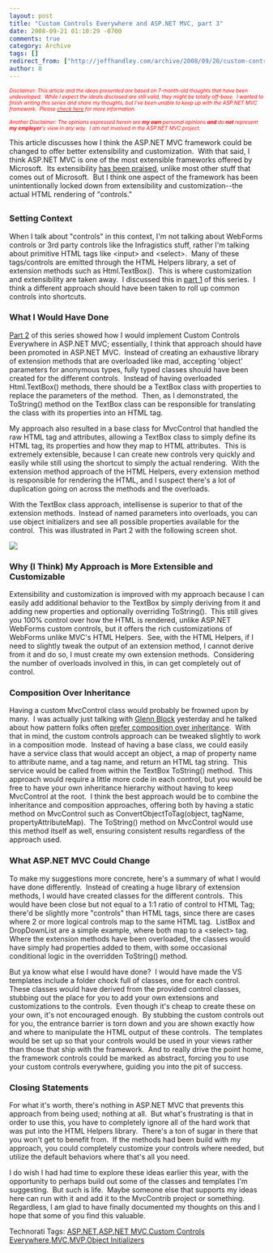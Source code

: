 ```yaml
---
layout: post
title: "Custom Controls Everywhere and ASP.NET MVC, part 3"
date: 2008-09-21 01:10:29 -0700
comments: true
category: Archive
tags: []
redirect_from: ["http://jeffhandley.com/archive/2008/09/20/custom-controls-everywhere-and-asp.net-mvc-part-3"]
author: 0
---
```

<!-- more -->
<p><em><font color="#ff0000" size="1">Disclaimer: This article and the ideas presented are based on 7-month-old thoughts that have been undeveloped.  While I expect the ideals disclosed are still valid, they might be totally off-base.  I wanted to finish writing this series and share my thoughts, but I've been unable to keep up with the ASP.NET MVC framework.  Please </font><a href="http://blog.jeffhandley.com/archive/2008/09/07/custom-controls-everywhere-and-asp.net-mvc-incomplete.aspx" target="_blank"><font color="#ff0000" size="1">check here</font></a><font color="#ff0000" size="1"> for more information.</font></em></p>  <p><em><font color="#ff0000" size="1">Another Disclaimer: The opinions expressed herein are <b>my</b> <b>own</b> personal opinions <b>and</b> do <b>not</b> represent <b>my</b> <b>employer</b>'s view in any way.  I am not involved in the ASP.NET MVC project.</font></em></p>  <p>This article discusses how I think the ASP.NET MVC framework could be changed to offer better extensibility and customization.  With that said, I think ASP.NET MVC is one of the most extensible frameworks offered by Microsoft.  Its extensibility <a href="http://jeffreypalermo.com/blog/mvccontrib-now-with-subcontroller-support/" target="_blank">has been praised</a>, unlike most other stuff that comes out of Microsoft.  But I think one aspect of the framework has been unintentionally locked down from extensibility and customization--the actual HTML rendering of "controls."</p>  <h2></h2>  <h3>Setting Context</h3>  <p>When I talk about "controls" in this context, I'm not talking about WebForms controls or 3rd party controls like the Infragistics stuff, rather I'm talking about primitive HTML tags like &lt;input&gt; and &lt;select&gt;.  Many of these tags/controls are emitted through the HTML Helpers library, a set of extension methods such as Html.TextBox().  This is where customization and extensibility are taken away.  I discussed this in <a href="http://blog.jeffhandley.com/archive/2008/02/24/custom-controls-everywhere-and-asp.net-mvc-part-1.aspx" target="_blank">part 1</a> of this series.  I think a different approach should have been taken to roll up common controls into shortcuts.</p>  <h3>What I Would Have Done</h3>  <p><a href="http://blog.jeffhandley.com/archive/2008/03/08/custom-controls-everywhere-and-asp.net-mvc-part-2.aspx" target="_blank">Part 2</a> of this series showed how I would implement Custom Controls Everywhere in ASP.NET MVC; essentially, I think that approach should have been promoted in ASP.NET MVC.  Instead of creating an exhaustive library of extension methods that are overloaded like mad, accepting 'object' parameters for anonymous types, fully typed classes should have been created for the different controls.  Instead of having overloaded Html.TextBox() methods, there should be a TextBox class with properties to replace the parameters of the method.  Then, as I demonstrated, the ToString() method on the TextBox class can be responsible for translating the class with its properties into an HTML tag.</p>  <p>My approach also resulted in a base class for MvcControl that handled the raw HTML tag and attributes, allowing a TextBox class to simply define its HTML tag, its properties and how they map to HTML attributes.  This is extremely extensible, because I can create new controls very quickly and easily while still using the shortcut to simply the actual rendering.  With the extension method approach of the HTML Helpers, every extension method is responsible for rendering the HTML, and I suspect there's a lot of duplication going on across the methods and the overloads.</p>  <p>With the TextBox class approach, intellisense is superior to that of the extension methods.  Instead of named parameters into overloads, you can use object initializers and see all possible properties available for the control.  This was illustrated in Part 2 with the following screen shot.</p>  <p><img src="http://blog.jeffhandley.com/Images/PostImages/CustomControlsEverywhereandA.NETMVCpart2_BBEB/image_3.png" /> </p>  <h3>Why (I Think) My Approach is More Extensible and Customizable</h3>  <p>Extensibility and customization is improved with my approach because I can easily add additional behavior to the TextBox by simply deriving from it and adding new properties and optionally overriding ToString().  This still gives you 100% control over how the HTML is rendered, unlike ASP.NET WebForms custom controls, but it offers the rich customizations of WebForms unlike MVC's HTML Helpers.  See, with the HTML Helpers, if I need to slightly tweak the output of an extension method, I cannot derive from it and do so, I must create my own extension methods.  Considering the number of overloads involved in this, in can get completely out of control.</p>  <h3>Composition Over Inheritance</h3>  <p>Having a custom MvcControl class would probably be frowned upon by many.  I was actually just talking with <a href="http://blogs.msdn.com/gblock/" target="_blank">Glenn Block</a> yesterday and he talked about how pattern folks often <a href="http://haacked.com/archive/2007/12/11/favor-composition-over-inheritance-and-other-pithy-catch-phrases.aspx" target="_blank">prefer composition over inheritance</a>.  With that in mind, the custom controls approach can be tweaked slightly to work in a composition mode.  Instead of having a base class, we could easily have a service class that would accept an object, a map of property name to attribute name, and a tag name, and return an HTML tag string.  This service would be called from within the TextBox ToString() method.  This approach would require a little more code in each control, but you would be free to have your own inheritance hierarchy without having to keep MvcControl at the root.  I think the best approach would be to combine the inheritance and composition approaches, offering both by having a static method on MvcControl such as ConvertObjectToTag(object, tagName, propertyAttributeMap).  The ToString() method on MvcControl would use this method itself as well, ensuring consistent results regardless of the approach used.</p>  <h3>What ASP.NET MVC Could Change</h3>  <p>To make my suggestions more concrete, here's a summary of what I would have done differently.  Instead of creating a huge library of extension methods, I would have created classes for the different controls.  This would have been close but not equal to a 1:1 ratio of control to HTML Tag; there'd be slightly more "controls" than HTML tags, since there are cases where 2 or more logical controls map to the same HTML tag.  ListBox and DropDownList are a simple example, where both map to a &lt;select&gt; tag.  Where the extension methods have been overloaded, the classes would have simply had properties added to them, with some occasional conditional logic in the overridden ToString() method.</p>  <p>But ya know what else I would have done?  I would have made the VS templates include a folder chock full of classes, one for each control.  These classes would have derived from the provided control classes, stubbing out the place for you to add your own extensions and customizations to the controls.  Even though it's cheap to create these on your own, it's not encouraged enough.  By stubbing the custom controls out for you, the entrance barrier is torn down and you are shown exactly how and where to manipulate the HTML output of these controls.  The templates would be set up so that your controls would be used in your views rather than those that ship with the framework.  And to really drive the point home, the framework controls could be marked as abstract, forcing you to use your custom controls everywhere, guiding you into the pit of success.</p>  <h3>Closing Statements</h3>  <p>For what it's worth, there's nothing in ASP.NET MVC that prevents this approach from being used; nothing at all.  But what's frustrating is that in order to use this, you have to completely ignore all of the hard work that was put into the HTML Helpers library.  There's a ton of sugar in there that you won't get to benefit from.  If the methods had been build with my approach, you could completely customize your controls where needed, but utilize the default behaviors where that's all you need.</p>  <p>I do wish I had had time to explore these ideas earlier this year, with the opportunity to perhaps build out some of the classes and templates I'm suggesting.  But such is life.  Maybe someone else that supports my ideas here can run with it and add it to the MvcContrib project or something.  Regardless, I am glad to have finally documented my thoughts on this and I hope that some of you find this valuable.</p>  <div class="wlWriterSmartContent" id="scid:0767317B-992E-4b12-91E0-4F059A8CECA8:80e1a819-9679-484f-b023-e7c5c68cd500" style="padding-right: 0px; display: inline; padding-left: 0px; padding-bottom: 0px; margin: 0px; padding-top: 0px">Technorati Tags: <a href="http://technorati.com/tags/ASP.NET" rel="tag">ASP.NET</a>,<a href="http://technorati.com/tags/ASP.NET%20MVC" rel="tag">ASP.NET MVC</a>,<a href="http://technorati.com/tags/Custom%20Controls%20Everywhere" rel="tag">Custom Controls Everywhere</a>,<a href="http://technorati.com/tags/MVC" rel="tag">MVC</a>,<a href="http://technorati.com/tags/MVP" rel="tag">MVP</a>,<a href="http://technorati.com/tags/Object%20Initializers" rel="tag">Object Initializers</a></div>

